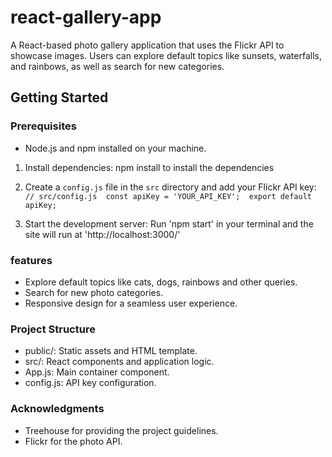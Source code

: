 # react-gallery-app
A React-based photo gallery application that uses the Flickr API to showcase images. Users can explore default topics like sunsets, waterfalls, and rainbows, as well as search for new categories.

## Getting Started

### Prerequisites

- Node.js and npm installed on your machine.

1. Install dependencies:
npm install to install the dependencies

2. Create a `config.js` file in the `src` directory and add your Flickr API key:
`// src/config.js 
const apiKey = 'YOUR_API_KEY'; 
export default apiKey;`

4. Start the development server:
Run 'npm start' in your terminal and the site will run at 'http://localhost:3000/'

### features
- Explore default topics like cats, dogs, rainbows and other queries.
- Search for new photo categories.
- Responsive design for a seamless user experience.

### Project Structure
- public/: Static assets and HTML template.
- src/: React components and application logic.
- App.js: Main container component.
- config.js: API key configuration.

### Acknowledgments
- Treehouse for providing the project guidelines.
- Flickr for the photo API.
